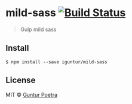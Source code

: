 # mild-sass [![Build Status](https://travis-ci.org/iguntur/mild-sass.svg?branch=master)](https://travis-ci.org/iguntur/mild-sass)

> Gulp mild sass


## Install

```
$ npm install --save iguntur/mild-sass
```


## License

MIT © [Guntur Poetra](http://guntur.starmediateknik.com)
